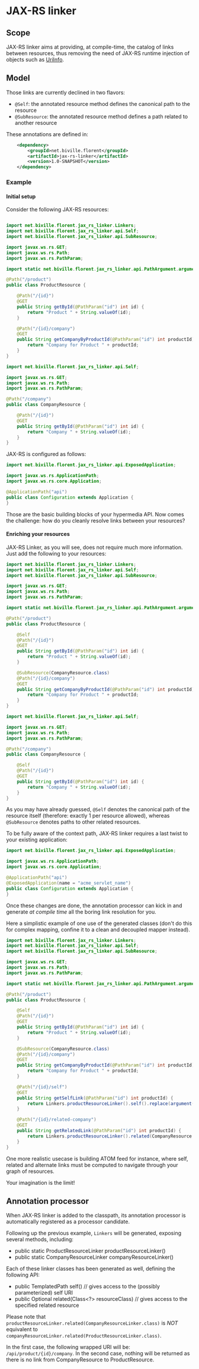 # JAX-RS linker

## Scope

JAX-RS linker aims at providing, at compile-time, the catalog of links 
between resources, thus removing the need of JAX-RS runtime injection
of objects such as [UriInfo](http://docs.oracle.com/javaee/6/api/javax/ws/rs/core/UriInfo.html).

## Model

Those links are currently declined in two flavors:

 - `@Self`: the annotated resource method defines the canonical path to the resource
 - `@SubResource`: the annotated resource method defines a path related to another resource

These annotations are defined in:

```xml
	<dependency>
		<groupId>net.biville.florent</groupId>
		<artifactId>jax-rs-linker</artifactId>
		<version>1.0-SNAPSHOT</version>
	</dependency>
```

### Example

#### Initial setup

Consider the following JAX-RS resources:

```java

import net.biville.florent.jax_rs_linker.Linkers;
import net.biville.florent.jax_rs_linker.api.Self;
import net.biville.florent.jax_rs_linker.api.SubResource;

import javax.ws.rs.GET;
import javax.ws.rs.Path;
import javax.ws.rs.PathParam;

import static net.biville.florent.jax_rs_linker.api.PathArgument.argument;

@Path("/product")
public class ProductResource {

    @Path("/{id}")
    @GET
    public String getById(@PathParam("id") int id) {
        return "Product " + String.valueOf(id);
    }

    @Path("/{id}/company")
    @GET
    public String getCompanyByProductId(@PathParam("id") int productId) {
        return "Company for Product " + productId;
    }
}
```

```java
import net.biville.florent.jax_rs_linker.api.Self;

import javax.ws.rs.GET;
import javax.ws.rs.Path;
import javax.ws.rs.PathParam;

@Path("/company")
public class CompanyResource {

    @Path("/{id}")
    @GET
    public String getById(@PathParam("id") int id) {
        return "Company " + String.valueOf(id);
    }
}
```

JAX-RS is configured as follows:

```java
import net.biville.florent.jax_rs_linker.api.ExposedApplication;

import javax.ws.rs.ApplicationPath;
import javax.ws.rs.core.Application;

@ApplicationPath("api")
public class Configuration extends Application {
}
```

Those are the basic building blocks of your hypermedia API.
Now comes the challenge: how do you cleanly resolve links between your resources?

#### Enriching your resources

JAX-RS Linker, as you will see, does not require much more information. Just add the following to your resources:

```java
import net.biville.florent.jax_rs_linker.Linkers;
import net.biville.florent.jax_rs_linker.api.Self;
import net.biville.florent.jax_rs_linker.api.SubResource;

import javax.ws.rs.GET;
import javax.ws.rs.Path;
import javax.ws.rs.PathParam;

import static net.biville.florent.jax_rs_linker.api.PathArgument.argument;

@Path("/product")
public class ProductResource {

    @Self
    @Path("/{id}")
    @GET
    public String getById(@PathParam("id") int id) {
        return "Product " + String.valueOf(id);
    }

    @SubResource(CompanyResource.class)
    @Path("/{id}/company")
    @GET
    public String getCompanyByProductId(@PathParam("id") int productId) {
        return "Company for Product " + productId;
    }
}
```

```java
import net.biville.florent.jax_rs_linker.api.Self;

import javax.ws.rs.GET;
import javax.ws.rs.Path;
import javax.ws.rs.PathParam;

@Path("/company")
public class CompanyResource {

    @Self
    @Path("/{id}")
    @GET
    public String getById(@PathParam("id") int id) {
        return "Company " + String.valueOf(id);
    }
}
```

As you may have already guessed, `@Self` denotes the canonical path of the resource itself
(therefore: exactly 1 per resource allowed), whereas `@SubResource` denotes paths to other
related resources.

To be fully aware of the context path, JAX-RS linker requires a last twist to your
existing application:

```java
import net.biville.florent.jax_rs_linker.api.ExposedApplication;

import javax.ws.rs.ApplicationPath;
import javax.ws.rs.core.Application;

@ApplicationPath("api")
@ExposedApplication(name = "acme_servlet_name")
public class Configuration extends Application {
}
```

Once these changes are done, the annotation processor can kick in and generate
*at compile time* all the boring link resolution for you.

Here a simplistic example of one use of the generated classes (don't do this for complex
mapping, confine it to a clean and decoupled mapper instead).

```java
import net.biville.florent.jax_rs_linker.Linkers;
import net.biville.florent.jax_rs_linker.api.Self;
import net.biville.florent.jax_rs_linker.api.SubResource;

import javax.ws.rs.GET;
import javax.ws.rs.Path;
import javax.ws.rs.PathParam;

import static net.biville.florent.jax_rs_linker.api.PathArgument.argument;

@Path("/product")
public class ProductResource {

    @Self
    @Path("/{id}")
    @GET
    public String getById(@PathParam("id") int id) {
        return "Product " + String.valueOf(id);
    }

    @SubResource(CompanyResource.class)
    @Path("/{id}/company")
    @GET
    public String getCompanyByProductId(@PathParam("id") int productId) {
        return "Company for Product " + productId;
    }

    @Path("/{id}/self")
    @GET
    public String getSelfLink(@PathParam("id") int productId) {
        return Linkers.productResourceLinker().self().replace(argument("id", productId)).value();
    }

    @Path("/{id}/related-company")
    @GET
    public String getRelatedLink(@PathParam("id") int productId) {
        return Linkers.productResourceLinker().related(CompanyResource.class).get().replace(argument("id", productId)).value();
    }
}
```

One more realistic usecase is building ATOM feed for instance, where self, related and alternate links must be
computed to navigate through your graph of resources.

Your imagination is the limit!

## Annotation processor

When JAX-RS linker is added to the classpath, its annotation processor is automatically registered
as a processor candidate.

Following up the previous example, `Linkers` will be generated, exposing several methods, including:

  - public static ProductResourceLinker productResourceLinker()
  - public static CompanyResourceLinker companyResourceLinker()


Each of these linker classes has been generated as well, defining the following API:

 - public TemplatedPath self() // gives access to the (possibly parameterized) self URI
 - public Optional<TemplatedPath> related(Class<?> resourceClass) // gives access to the specified related resource

Please note that `productResourceLinker.related(CompanyResourceLinker.class)` is *NOT* equivalent to
`companyResourceLinker.related(ProductResourceLinker.class)`.

In the first case, the following wrapped URI will be: `/api/product/{id}/company`.
In the second case, nothing will be returned as there is no link from CompanyResource to ProductResource.